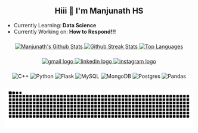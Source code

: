 <!-- Introduction section -->
<h2 align="center">Hiii 👋 I'm Manjunath HS</h2>
<ul>
  <li>Currently Learning:<b> Data Science</b></li>
  <li>Currently Working on:<b> How to Respond!!!</b></li>
</ul>

###
<!-- GitHub Stats section -->
<div align="center">
  <!-- First profile stats card -->
  <a href="https://github.com/Manjunathhs-0003?tab=repositories" target="_blank" rel="noreferrer">
    <img height="150" src="https://github-readme-stats.vercel.app/api?username=Manjunathhs-0003&theme=nightowl&hide_border=true&include_all_commits=false&count_private=true" alt="Manjunath's Github Stats"/>
  </a>

  <!-- Streak stats card -->
  <a href="https://github.com/Manjunathhs-0003?tab=repositories" target="_blank" rel="noreferrer">
    <img height="150" src="https://github-readme-streak-stats.herokuapp.com/?user=Manjunathhs-0003&theme=nightowl&hide_border=true" alt="Github Streak Stats"/>
  </a>

  <!-- Languages stats card -->
  <a href="https://github.com/Manjunathhs-0003?tab=repositories" target="_blank" rel="noreferrer">
    <img height="150" src="https://github-readme-stats.vercel.app/api/top-langs/?username=Manjunathhs-0003&theme=nightowl&hide_border=true&include_all_commits=false&count_private=true&layout=compact" alt="Top Languages"/>
  </a>
</div>

###

<!-- Contact section -->
<div align="center">
  <!-- Gmail logo with mailto link -->
  <a href="mailto:hsmanjunathhsmanjunath@gmail.com" target="_blank">
    <img src="https://img.shields.io/static/v1?message=Gmail&logo=gmail&label=&color=D14836&logoColor=white&labelColor=&style=for-the-badge" height="35" alt="gmail logo" />
  </a>
  
  <!-- LinkedIn logo with LinkedIn profile link -->
  <a href="https://www.linkedin.com/in/manjunath-hs003" target="_blank">
    <img src="https://img.shields.io/static/v1?message=LinkedIn&logo=linkedin&label=&color=0077B5&logoColor=white&labelColor=&style=for-the-badge" height="35" alt="linkedin logo" />
  </a>
  
  <!-- Instagram logo with Instagram profile link -->
  <a href="https://www.instagram.com/_manjunathhs?igsh=MWJvenZmNDBsanN6OQ==" target="_blank">
    <img src="https://img.shields.io/static/v1?message=Instagram&logo=instagram&label=&color=E4405F&logoColor=white&labelColor=&style=for-the-badge" height="35" alt="instagram logo" />
  </a>
</div>

###
<div align="center">
  <img src="https://img.shields.io/badge/c++-%2300599C.svg?style=for-the-badge&logo=c%2B%2B&logoColor=white" height="35" alt="C++"/>
  <img src="https://img.shields.io/badge/python-3670A0?style=for-the-badge&logo=python&logoColor=ffdd54" height="35" alt="Python"/>
<!--   <img src="https://img.shields.io/badge/pythonanywhere-%232F9FD7.svg?style=for-the-badge&logo=pythonanywhere&logoColor=151515" height="35" alt="PythonAnywhere"/>
  <img src="https://img.shields.io/badge/render-%46E3B7.svg?style=for-the-badge&logo=render&logoColor=white" height="35" alt="Render"/> -->
  <img src="https://img.shields.io/badge/flask-%23000.svg?style=for-the-badge&logo=flask&logoColor=white" height="35" alt="Flask"/>
  <img src="https://img.shields.io/badge/mysql-4479A1.svg?style=for-the-badge&logo=mysql&logoColor=white" height="35" alt="MySQL"/>
  <img src="https://img.shields.io/badge/MongoDB-%234ea94b.svg?style=for-the-badge&logo=mongodb&logoColor=white" height="35" alt="MongoDB"/>
  <img src="https://img.shields.io/badge/postgres-%23316192.svg?style=for-the-badge&logo=postgresql&logoColor=white" height="35" alt="Postgres"/>
  <img src="https://img.shields.io/badge/pandas-%23150458.svg?style=for-the-badge&logo=pandas&logoColor=white" height="35" alt="Pandas"/>
</div>

###
<!-- Snake animation section -->
<img src="https://raw.githubusercontent.com/Manjunathhs-0003/Manjunathhs-0003/output/snake.svg" alt="Snake animation" />

###

